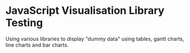 # JavaScript Visualisation Library Testing

Using various libraries to display "dummy data" using tables, gantt charts, line charts and bar charts.
